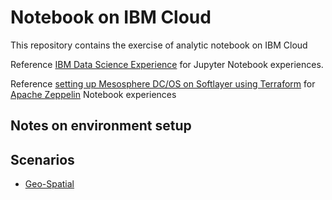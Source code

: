 # Notebook on IBM Cloud

This repository contains the exercise of analytic notebook on IBM Cloud

Reference [IBM Data Science Experience](https://datascience.ibm.com) for Jupyter Notebook experiences. 

Reference [setting up Mesosphere DC/OS on Softlayer using Terraform](https://github.com/yanglei99/terraform_softlayer/tree/master/dcos) for [Apache Zeppelin](https://zeppelin.apache.org) Notebook experiences


## Notes on environment setup


## Scenarios

* [Geo-Spatial](geo-spatial/README.md)

